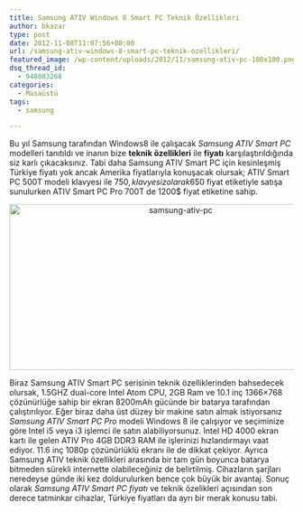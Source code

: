 ```yaml
---
title: Samsung ATIV Windows 8 Smart PC Teknik Özellikleri
author: bkazar
type: post
date: 2012-11-08T11:07:56+00:00
url: /samsung-ativ-windows-8-smart-pc-teknik-ozellikleri/
featured_image: /wp-content/uploads/2012/11/samsung-ativ-pc-100x100.png
dsq_thread_id:
  - 948083268
categories:
  - Masaüstü
tags:
  - samsung

---
```

Bu yıl Samsung tarafından Windows8 ile çalışacak _Samsung ATIV Smart PC_ modelleri tanıtıldı ve inanın bize **teknik özellikleri** ile **fiyatı** karşılaştırıldığında siz karlı çıkacaksınız. Tabi daha Samsung ATIV Smart PC için kesinleşmiş Türkiye fiyatı yok ancak Amerika fiyatlarıyla konuşacak olursak; ATIV Smart PC 500T modeli klavyesi ile 750$, klavyesiz olarak 650$ fiyat etiketiyle satışa sunulurken ATIV Smart PC Pro 700T de 1200$ fiyat etiketine sahip.

<p style="text-align: center;">
  <img class="aligncenter  wp-image-9031" title="samsung-ativ-pc" src="https://www.murekkep.org/wp-content/uploads/2012/11/samsung-ativ-pc.png" alt="samsung-ativ-pc" width="592" height="294" srcset="https://www.murekkep.org/wp-content/uploads/2012/11/samsung-ativ-pc.png 740w, https://www.murekkep.org/wp-content/uploads/2012/11/samsung-ativ-pc-400x198.png 400w, https://www.murekkep.org/wp-content/uploads/2012/11/samsung-ativ-pc-50x24.png 50w, https://www.murekkep.org/wp-content/uploads/2012/11/samsung-ativ-pc-252x125.png 252w" sizes="(max-width: 592px) 100vw, 592px" />
</p>

Biraz Samsung ATIV Smart PC serisinin teknik özelliklerinden bahsedecek olursak, 1.5GHZ dual-core Intel Atom CPU, 2GB Ram ve 10.1 inç 1366&#215;768 çözünürlüğe sahip bir ekran 8200mAh gücünde bir batarya tarafından çalıştırılıyor. Eğer biraz daha üst düzey bir makine satın almak istiyorsanız _Samsung ATIV Smart PC Pro_ modeli Windows 8 ile çalışıyor ve seçiminize göre Intel i5 veya i3 işlemci ile satın alabiliyorsunuz. Intel HD 4000 ekran kartı ile gelen ATIV Pro 4GB DDR3 RAM ile işlerinizi hızlandırmayı vaat ediyor. 11.6 inç 1080p çözünürlüklü ekranı ile de dikkat çekiyor. Ayrıca Samsung ATIV teknik özellikleri arasında bir tam gün boyunca batarya bitmeden sürekli internette olabileceğiniz de belirtilmiş. Cihazların şarjları neredeyse günde iki kez doldurulurken bence çok büyük bir avantaj. Sonuç olarak _Samsung ATIV Smart PC fiyatı_ ve teknik özelikleri açısından son derece tatminkar cihazlar, Türkiye fiyatları da ayrı bir merak konusu tabi.